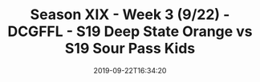 ---
title: Season XIX - Week 3 (9/22) - DCGFFL - S19 Deep State Orange vs S19 Sour Pass
  Kids
teams-score:
- team: _teams/deep-orange.md
  score: 28
- team: _teams/lime-2.md
  score: 18
mvp: Levert, Joe
game-ball: Steven, Mark
season: 19
week: 3
date: '2019-09-22T16:34:20'
pageid: season-xix-week-3-9-22-7030-vs-7033
---
